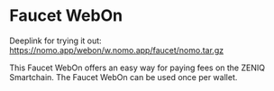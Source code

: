 # Faucet WebOn

Deeplink for trying it out: https://nomo.app/webon/w.nomo.app/faucet/nomo.tar.gz

This Faucet WebOn offers an easy way for paying fees on the ZENIQ Smartchain.
The Faucet WebOn can be used once per wallet.
